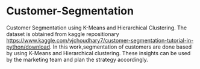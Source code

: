 # Customer-Segmentation
Customer Segmentation using K-Means and Hierarchical Clustering.
The dataset is obtained from kaggle repositionary https://www.kaggle.com/vjchoudhary7/customer-segmentation-tutorial-in-python/download. In this work,segmentation of customers are done based by using K-Means and Hierarchical clustering. These insights can be used by the  marketing team and plan the strategy accordingly.
